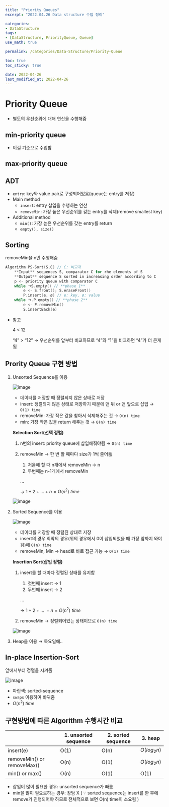 ```yaml
---
title: "Priority Queues"
excerpt: "2022.04.26 Data structure 수업 정리"

categories:
- DataStructure
tags:
- [DataStructure, PriorityQueue, Queue]
use_math: true

permalink: /categories/Data-Structure/Priority-Queue

toc: true
toc_sticky: true

date: 2022-04-26
last_modified_at: 2022-04-26
---
```


# Priority Queue
- 별도의 우선순위에 대해 연산을 수행해줌

## min-priority queue

- 이걸 기준으로 수업함

## max-priority queue

## ADT

- `entry`: key와 value pair로 구성되어있음(queue는 entry를 저장)
- Main method
    - `insert`: entry 삽입을 수행하는 연산
    - `removeMin`: 가장 높은 우선순위를 갖는 entry를 삭제(remove smallest key)
- Additional method
    - `min()`: 가장 높은 우선순위를 갖는 entry를 return
    - `empty(), size()`

## Sorting

removeMin을 n번 수행해줌

```cpp
Algorithm PS-Sort(S,C) // C: 비교자
	**Input** sequences S, comparator C for rhe elements of S
	**Output** sequence S sorted in increasing order according to C
	p <- priority queue with comparator C
	while ㄱS.empty() // **phase 1**
		e <- S.front(); S.eraseFront()
		P.insert(e, ø) // e: key, ø: value
	while ㄱ.P.empty() // **phase 2**
		e <- P.removeMin()
		S.insertBack(e)
```

- 참고
    
    4 < 12
    
    “4” > “12” → 우선순위를 앞부터 비교하므로 “4”와 “1”을 비교하면 “4”가 더 큰게 됨
    

## Prority Queue 구현 방법

1. Unsorted Sequence를 이용
    
    ![image](https://user-images.githubusercontent.com/63302432/165286105-25a9c039-b9c8-4d28-b733-211908d90152.png)
    
    - 데이터를 저장할 때 정렬되지 않은 상태로 저장
    - insert: 정렬되지 않은 상태로 저장하기 때문에 맨 뒤 or 맨 앞으로 삽입 → `O(1) time`
    - removeMin: 가장 작은 값을 찾아서 삭제해주는 것 → `O(n) time`
    - min: 가장 작은 값을 return 해주는 것 → `O(n) time`
    
     **Selection Sort(선택 정렬)**
    
    1. n번의 insert: priority queue에 삽입해줘야됨 → `O(n) time`
    2. removeMin → 한 번 할 때마다 size가 1씩 줄어듦
        1. 처음에 할 때 n개에서 removeMin → n
        2. 두번째는 n-1개에서 removeMin
        
        ...
        
        →  $1+2+\dots + n  = O(n^2)\ time$
        
    
    ![image](https://user-images.githubusercontent.com/63302432/165286136-06fe15c6-c605-47f4-ba76-64fba9e46ca1.png)
    
2. Sorted Sequence를 이용
    
    ![image](https://user-images.githubusercontent.com/63302432/165286153-7fe3e521-7392-43bb-8b94-70f89e6a8ca1.png)

    
    - 데이터를 저장할 때 정렬된 상태로 저장
    - insert의 경우 최악의 경우(위의 경우에서 0이 삽입되었을 때 가장 앞까지 와야됨)에 `O(n) time`
    - removeMin, Min → head로 바로 접근 가능 → `O(1) time`
    
    **Insertion Sort(삽입 정렬)**
    
    1. insert를 할 때마다 정렬된 상태를 유지함 
        1. 첫번째 insert → 1
        2. 두번째 insert → 2
        
        ...
        
        → $1+2+\dots \ + n = O(n^2)\ time$
        
    2. removeMin → 정렬되어있는 상태이므로 `O(n) time`
    
    ![image](https://user-images.githubusercontent.com/63302432/165286192-ce9c5dae-9b8f-4f40-8c61-f12a7004109d.png)
    
3. Heap을 이용 → 목요일에..

## In-place Insertion-Sort

앞에서부터 정렬을 시켜줌

![image](https://user-images.githubusercontent.com/63302432/165286216-6be78fa1-9be2-4558-8e2a-909d34147cde.png)

- 파란색: sorted-sequence
- `swaps` 이용하여 바꿔줌
- $O(n^2)\ time$

## 구현방법에 따른 Algorithm 수행시간 비교

|  | 1. unsorted sequence | 2. sorted sequence | 3. heap |
| --- | --- | --- | --- |
| insert(e) | O(1) | O(n) | $O(log_2 n)$ |
| removeMin() or removeMax() | O(n) | O(1) | $O(log_2 n)$ |
| min() or max() | O(n) | O(1) | O(1) |
- 삽입이 많이 필요한 경우: unsorted sequence가 빠름
- min을 많이 필요로하는 경우: 장담 X 
( $\because$ sorted sequence는 insert를 한 후에 remove가 진행되어야 하므로 전체적으로 보면 
       O(n) time이 소요됨 )